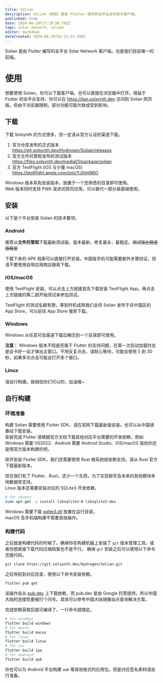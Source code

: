 ```yaml
---
title: Solian
description: Solian（索链）是由 Flutter 编写的全平台支持官方客户端。
published: true
date: 2024-06-29T17:19:50.791Z
tags: solar network, solian
editor: markdown
dateCreated: 2024-06-29T16:12:53.290Z
---
```


Solian 是由 Flutter 编写的全平台 Solar Network 客户端，也是我们目前唯一的前端。

# 使用

想要使用 Solian，你可以下载客户端，也可以直接在浏览器中打开。得益于 Flutter 的全平台支持，你可以在 https://lian.solsynth.dev 访问到 Solian 网页版。但由于浏览器限制，部分功能可能欠缺或受到影响。

## 下载

下载 Solsynth 的方式很多，但一定请从官方认证的渠道下载。

1. 官方仓库发布的正式版本 https://git.solsynth.dev/Hydrogen/Solian/releases
2. 官方文件托管柜发布的测试版本 https://files.solsynth.dev/media01/package/solian
3. 官方 TestFlight (iOS 与少量 macOS) https://testflight.apple.com/join/YJ0lmN6O

Windows 版本系免安装版本，放置于一个您熟悉的目录即可使用。  
Web 版本同时支持 PWA 渐进式网页应用，可以替代一部分桌面端使用。

## 安装

以下是个平台安装 Solian 的技术要领。

### Android

推荐从**文件托管柜**下载最新测试版，版本最新，修复最全，最稳定。~~测试版比稳定版稳定~~

下载下来的 APK 档案可以直接打开安装。中国版手机可能需要额外步骤验证，但请不要使用自带应用商店搜索下载。

### iOS/macOS

使用 TestFlight 安装。可以点击上方链接首先下载安装 TestFlight App。再点击上方链接的第二部开始测试来参加测试。

TestFlight 的测试名额有限，等到时机成熟我们会将 Solian 发布于非中国区的 App Store，可以前往 App Store 搜索下载。

### Windows

Windows 从任意可信渠道下载后解压到一个目录即可使用。

**注意：** Windows 版本不知是否属于 Flutter 的支持问题，在第一次启动加载时总是会卡好一会才弹出主窗口。不用反复点击，请耐心等待，可能会使用 5 到 30 秒。如果多次点击可能会打开多个窗口。

### Linux

请自行构建。我相信你们可以的，加油哦~

## 自行构建

### 环境准备

构建 Solian 需要使用 Flutter SDK，请在官网下载最新版安装。也可以从中国镜像站下载安装。  
安装完成 Flutter 请根据官方文档下载其他对应平台需要的开发依赖，例如 Windows 需要 VS2022、Android 需要 Android Studio、iOS/macOS 我劝你还是用官方版本构建的吧。

除开安装 Flutter SDK，我们还需要使用 Rust 做系统级依赖支持。请从 Rust 官方下载最新版本。

现在我们有了 Flutter、Rust，还少一个东西，为了实现聊天及未来的其他模块本地数据库支持。  
Linux 版本还需要安装对应的 SQLite3 开发依赖。

```sh
# for ubuntu
sudo apt-get -y install libsqlite3-0 libsqlite3-dev
```

Windows 需要下载 [sqlite3.dll](https://github.com/tekartik/sqflite/raw/master/sqflite_common_ffi/lib/src/windows/sqlite3.dll) 放置在运行目录。  
macOS 及手机端构建不需要其他操作。

### 构建代码

之后就是构建代码的时候了。确保你在构建机器上安装了 `git` 版本管理工具。或者你想直接下载代码压缩档案也不是不行。
确保 `git` 安装之后可以使用以下命令克隆代码。

```sh
git clone https://git.solsynth.dev/Hydrogen/Solian.git
```

之后导航到对应目录，使用以下命令安装依赖。

```sh
flutter pub get
```

该操作会从 [pub.dev](https://pub.dev) 上下载依赖，而 pub.dev 是由 Google 托管提供。所以中国大陆的连接性要被打个问号。具体可以参考中国大陆镜像站点查询解决方案。

完成依赖获取后就可编译了，一行命令就搞定。

```sh
# for windows
flutter build windows
# for macos
flutter build macos
# for linux
flutter build linux
# for ios
flutter build ipa
# for android
flutter build apk
```

你也可以为 Android 平台构建 `aab` 等其他格式的应用包。但是对应签名素材请自行准备。